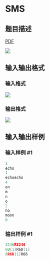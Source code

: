 # SMS

## 题目描述

[problemUrl]: https://uva.onlinejudge.org/index.php?option=com_onlinejudge&Itemid=8&category=23&page=show_problem&problem=2112

[PDF](https://uva.onlinejudge.org/external/111/p11171.pdf)

![](https://cdn.luogu.com.cn/upload/vjudge_pic/UVA11171/2638a59716c7db12b56d9d3702ba4aea75eedd76.png)

## 输入输出格式

### 输入格式

![](https://cdn.luogu.com.cn/upload/vjudge_pic/UVA11171/f39c7cb476a1cc847f63912d089b98ee77a77d7f.png)

### 输出格式

![](https://cdn.luogu.com.cn/upload/vjudge_pic/UVA11171/90b406e3e000e4332169c8555af7486959782885.png)

## 输入输出样例

### 输入样例 #1

```cpp
1
echo
1
echoecho
4
on
m
n
o
2
no
moon
0
```


### 输出样例 #1

```cpp
3246R3246
6U(1)R6D(1)
6R6D(1)R66
```


